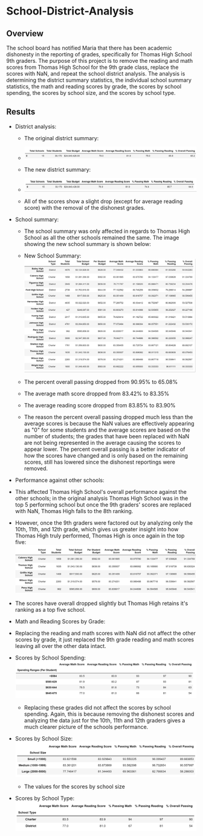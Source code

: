 # School-District-Analysis

## Overview

The school board has notified Maria that there has been academic dishonesty in the reporting of grades, specifically for Thomas High School 9th graders. The purpose of this project is to remove the reading and math scores from Thomas High School for the 9th grade class, replace the scores with NaN, and repeat the school district analysis. The analysis is determining the district summary statistics, the individual school summary statistics, the math and reading scores by grade, the scores by school spending, the scores by school size, and the scores by school type. 

## Results

* District analysis:

  * The original district summary:
  * ![Original_District_Summary](/Resources/Original_District_Summary.png)

  * The new district summary:
  * ![New_District_Summary](/Resources/New_District_Summary.png)

  * All of the scores show a slight drop (except for average reading score) with the removal of the dishonest grades.

* School summary:

  * The school summary was only affected in regards to Thomas High School as all the other schools remained the same. The image showing the new school summary is shown below:

  * New School Summary:
![Original_School_Summary](/Resources/Original_School_Summary.png)

  * The percent overall passing dropped from 90.95% to 65.08%
  * The average math score dropped from 83.42% to 83.35%
  * The average reading score dropped from 83.85% to 83.90%
  * The reason the percent overall passing dropped much less than the average scores is because the NaN values are effectively appearing as "0" for some students and the average scores are based on the number of students; the grades that have been replaced with NaN are not being represented in the average causing the scores to appear lower. The percent overall passing is a better indicator of how the scores have changed and is only based on the remaining scores, still has lowered since the dishonest reportings were removed.

* Performance against other schools:
 * This affected Thomas High School's overall performance against the other schools; in the original analysis Thomas High School was in the top 5 performing school but once the 9th graders' scores are replaced with NaN, Thomas High falls to the 8th ranking. 
  * However, once the 9th graders were factored out by analyzing only the 10th, 11th, and 12th grade, which gives us greater insight into how Thomas High truly performed, Thomas High is once again in the top five:
  ![New_Top5_Schools.png](/Resources/New_Top5_Schools.png)
  * The scores have overall dropped slightly but Thomas High retains it's ranking as a top five school.

* Math and Reading Scores by Grade:
 * Replacing the reading and math scores with NaN did not affect the other scores by grade, it just replaced the 9th grade reading and math scores leaving all over the other data intact.

* Scores by School Spending:
 ![New_Scores_School_Spending.png](/Resources/New_Scores_School_Spending.png)
  * Replacing these grades did not affect the scores by school spending. Again, this is because removing the dishonest scores and analyzing the data just for the 10th, 11th and 12th graders gives a much clearer picture of the schools performance. 

* Scores by School Size:
![New_Scores_SchoolSize.png](/Resources/New_Scores_SchoolSize.png)
  * The values for the scores by school size 

* Scores by School Type:
  ![New_SchoolType.png](/Resources/New_SchoolType.png)
